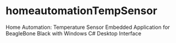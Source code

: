 # homeautomationTempSensor
Home Automation: Temperature Sensor Embedded Application for BeagleBone Black with Windows C# Desktop Interface 
